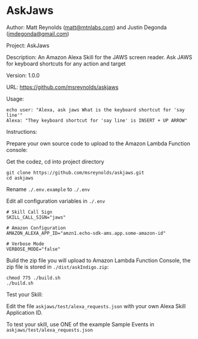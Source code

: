 # AskJaws
Author: Matt Reynolds (matt@mtnlabs.com) and Justin Degonda (jmdegonda@gmail.com)

Project: AskJaws

Description: An Amazon Alexa Skill for the JAWS screen reader.  Ask JAWS for keyboard shortcuts for any action and target

Version: 1.0.0

URL: https://github.com/msreynolds/askjaws

Usage:
```
echo user: "Alexa, ask jaws What is the keyboard shortcut for 'say line'"
Alexa: "They keyboard shortcut for 'say line' is INSERT + UP ARROW"
```

Instructions:

Prepare your own source code to upload to the Amazon Lambda Function console:

Get the codez, cd into project directory
```
git clone https://github.com/msreynolds/askjaws.git
cd askjaws
```

Rename ```./.env.example``` to ```./.env```

Edit all configuration variables in ```./.env```
```
# Skill Call Sign
SKILL_CALL_SIGN="jaws"

# Amazon Configuration
AMAZON_ALEXA_APP_ID="amzn1.echo-sdk-ams.app.some-amazon-id"

# Verbose Mode
VERBOSE_MODE="false"

```

Build the zip file you will upload to Amazon Lambda Function Console, the zip file is stored in ```./dist/askIndigo.zip```:

```
chmod 775 ./build.sh
./build.sh
```

Test your Skill:

Edit the file ```askjaws/test/alexa_requests.json``` with your own Alexa Skill Application ID.

To test your skill, use ONE of the example Sample Events in ```askjaws/test/alexa_requests.json```

